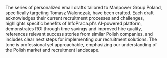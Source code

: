 The series of personalized email drafts tailored to Manpower Group Poland, specifically targeting Tomasz Walenczak, have been crafted. Each draft acknowledges their current recruitment processes and challenges, highlights specific benefits of InfoPraca.pl's AI-powered platform, demonstrates ROI through time savings and improved hire quality, references relevant success stories from similar Polish companies, and includes clear next steps for implementing our recruitment solutions. The tone is professional yet approachable, emphasizing our understanding of the Polish market and recruitment landscape.
```
